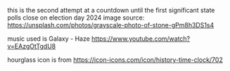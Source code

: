 this is the second attempt at a countdown until the first significant state polls close on election day 2024
image source: https://unsplash.com/photos/grayscale-photo-of-stone-gPm8h3DS1s4

music used is Galaxy - Haze https://www.youtube.com/watch?v=EAzgOtTgdU8

hourglass icon is from https://icon-icons.com/icon/history-time-clock/702

